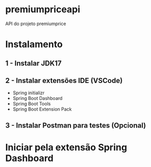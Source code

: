 # premiumpriceapi

API do projeto premiumprice

# Instalamento

## 1 - Instalar JDK17

## 2 - Instalar extensões IDE (VSCode)

- Spring initializr
- Spring Boot Dashboard
- Spring Boot Tools
- Spring Boot Extension Pack

## 3 - Instalar Postman para testes (Opcional)

# Iniciar pela extensão Spring Dashboard